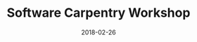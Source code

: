 ---
title: Software Carpentry Workshop
date: 2018-02-26
end_date: 2018-02-27
instructors:
- Zena Lapp
- Scott Martin
- Marc Sze
helpers:
- Arthur Endsley
- Srihari Sundar
- Stephanie Thiede
- Chris Gates
site: https://UMSWC.github.io/2018-02-26-umich-shapiro
etherpad: http://pad.software-carpentry.org/2018-02-26-umich-shapiro
eventbrite: 42642728549
material: The Unix Shell, Programming in R, Version Control with Git
audience: 
---